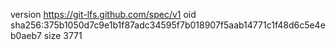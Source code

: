 version https://git-lfs.github.com/spec/v1
oid sha256:375b1050d7c9e1b1f87adc34595f7b018907f5aab14771c1f48d6c5e4eb0aeb7
size 3771
